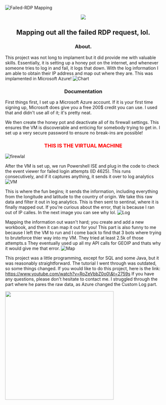 <a><img src="https://i.ibb.co/9nMTHwx/banner-2.png" alt="Failed-RDP Mapping" border="0" align="center"></a>

<center>
<img src="https://img.shields.io/badge/Microsoft-Azure-white?style=plastic&color=blue">
</center>
<h2 align="center">Mapping out all the failed RDP request, lol.</h2>

<h3 align="center"> About.</h3>

This project was not long to implament but it did provide me with valuable skills. Essentially, it is setting up a honey pot on the internet, and whenever someone tries to log in and fail, it logs that down. With the log information I am able to obtain their IP address and map out where they are. This was implamented in Microsoft Azure!
<a><img src="https://i.ibb.co/BwYYH2Q/Chart.png" alt="Chart" border="0"></a>

<h3 align="center">Documentation</h3>

First things first, I set up a Microsoft Azure account. If it is your first time signing up, Microsoft does give you a free 200$ credit you can use. I used that and didn't use all of it; it's pretty neat.

We then create the honey pot and deactivate all of its firewall settings. This ensures the VM is discoverable and enticing for somebody trying to get in. I set up a very secure password to ensure no break-ins are possible!
<h3 align="center" style="color: red" > THIS IS THE VIRTUAL MACHINE </h3>
<a><img src="https://i.ibb.co/JvDmV0D/firewlal.png" alt="firewlal" border="0"></a>

After the VM is set up, we run Powershell ISE and plug in the code to check the event viewer for failed login attempts (ID 4625). This runs consecutively, and if it captures anything, it sends it over to log analytics
<a><img src="https://i.ibb.co/Hg7nVJd/VM.png" alt="VM" border="0"></a>

This is where the fun begins; it sends the information, including everything from the longitude and latitude to the country of origin. We take this raw data and filter it out in log analytics. This is then sent to sentinal, where it is finally mapped out. If you're curious about the error, that is because I ran out of IP calles. In the next image you can see why lol.
<a><img src="https://i.ibb.co/J7NQGYZ/Log.jpg" alt="Log" border="0"></a>

Mapping the information out wasn't hard; you create and add a new workbook, and then it can map it out for you! This part is also funny to me because I left the VM to run and I come back to find that 3 bots where trying to bruteforce thier way into my VM. They tried at least 2.5k of those attempts.s They eventually used up all my API calls for GEOIP and thats why it would give me that error.
<a><img src="https://i.ibb.co/Htdrj3D/Map.jpg" alt="Map" border="0"></a>

This project was a little programming, except for SQL and some Java, but it was reasonably straightforward. The tutorial I went through was outdated, so some things changed. If you would like to do this project, here is the link: https://www.youtube.com/watch?v=RoZeVbbZ0o0\&t=2759s
 If you have any questions, please don't hesitate to contact me. I struggled through the part where he pares the raw data, as Azure changed the Custom Log part.

<img src="https://media.giphy.com/media/oobNzX5ICcRZC/giphy.gif?cid=ecf05e47ggfln5y0qhz7h3do3ybue8n73amijws5ra2pob31\&ep=v1\_gifs\_search\&rid=giphy.gif\&ct=g
" width="350" align="center">